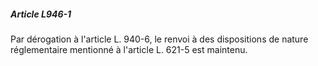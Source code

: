 ##### Article L946-1

Par dérogation à l'article L. 940-6, le renvoi à des dispositions de nature réglementaire mentionné à l'article L. 621-5 est maintenu.

